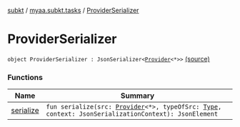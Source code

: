 [subkt](../../index.md) / [myaa.subkt.tasks](../index.md) / [ProviderSerializer](./index.md)

# ProviderSerializer

`object ProviderSerializer : JsonSerializer<`[`Provider`](https://docs.gradle.org/current/javadoc/org/gradle/api/provider/Provider.html)`<*>>` [(source)](https://github.com/Myaamori/SubKt/blob/0.1.8/src/main/kotlin/myaa/subkt/tasks/discordtask.kt#L27)

### Functions

| Name | Summary |
|---|---|
| [serialize](serialize.md) | `fun serialize(src: `[`Provider`](https://docs.gradle.org/current/javadoc/org/gradle/api/provider/Provider.html)`<*>, typeOfSrc: `[`Type`](https://docs.oracle.com/javase/9/docs/api/java/lang/reflect/Type.html)`, context: JsonSerializationContext): JsonElement` |
